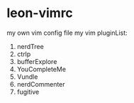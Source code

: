 # leon-vimrc
my own vim config file
my vim pluginList:
1. nerdTree 
2. ctrlp
3. bufferExplore
4. YouCompleteMe
5. Vundle
6. nerdCommenter
7. fugitive
